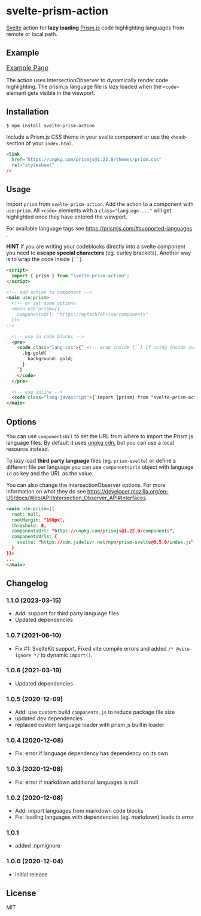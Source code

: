 # svelte-prism-action

[Svelte](https://svelte.dev) action for **lazy loading** [Prism.js](https://prismjs.com) code highlighting languages from remote or local path.

## Example

<big><a href="https://thurti.github.io/svelte-prism-action/public">Example Page</a></big>

The action uses IntersectionObserver to dynamically render code highlighting. The prism.js language file is lazy loaded when the `<code>` element gets visible in the viewport.

## Installation

`$ npm install svelte-prism-action`

Include a Prism.js CSS theme in your svelte component or use the `<head>` section of your `index.html`.

```html
<link
  href="https://unpkg.com/prismjs@1.22.0/themes/prism.css"
  rel="stylesheet"
/>
```

## Usage

Import `prism` from `svelte-prism-action`. Add the action to a component with `use:prism`. All `<code>` elements with a `class="language-..."` will get highlighted once they have entered the viewport.

For available language tags see https://prismjs.com/#supported-languages .

**HINT** If you are writing your codeblocks directly into a svelte component you need to **escape special characters** (eg. curley brackets). Another way is to wrap the code inside ` {``} `.

```html
<script>
  import { prism } from "svelte-prism-action";
</script>

<!-- add action to component -->
<main use:prism>
  <!-- or set some options
  <main use:prism={{
    componentsUrl: "https://myPathToPrism/components"
  }}>
-->

  <!-- use in code blocks -->
  <pre>
    <code class="lang-css">{` <!-- wrap inside {``} if using inside svelte component-->
      .bg-gold{
        background: gold;
      }
    `}
    </code>
  </pre>

  <!-- use inline -->
  <code class="lang-javascript">{`import {prism} from "svelte-prism-action";`}</code>
</main>
```

## Options

You can use `componentsUrl` to set the URL from where to import the Prism.js language files. By default it uses [unpkg cdn](https://unpkg.com), but you can use a local resource instead.

To lazy load **third party language** files (eg. `prism-svelte`) or define a different file per language you can use `componentsUrls` object with language `id` as key and the URL as the value.

You can also change the IntersectionObserver options. For more information on what they do see https://developer.mozilla.org/en-US/docs/Web/API/Intersection_Observer_API#Interfaces .

```html
<main use:prism={{
  root: null,
  rootMargin: "100px",
  threshold: 0,
  componentsUrl: "https://unpkg.com/prismjs@1.22.0/components",
  componentsUrls: {
    svelte: "https://cdn.jsdelivr.net/npm/prism-svelte@0.5.0/index.js"
  }
}}>
...
</main>
```

## Changelog

### 1.1.0 (2023-03-15)

- Add: support for third party language files
- Updated dependencies

### 1.0.7 (2021-06-10)

- Fix #1: SvelteKit support. Fixed vite compile errors and added `/* @vite-ignore */` to dynamic `import()`.

### 1.0.6 (2021-03-19)

- Updated dependencies

### 1.0.5 (2020-12-09)

- Add: use custom build `components.js` to reduce package file size
- updated dev dependencies
- replaced custom language loader with prism.js builtin loader

### 1.0.4 (2020-12-08)

- Fix: error if language dependency has dependency on its own

### 1.0.3 (2020-12-08)

- Fix: error if markdown additional languages is null

### 1.0.2 (2020-12-08)

- Add: import languages from markdown code blocks
- Fix: loading languages with dependencies (eg. markdown) leads to error

### 1.0.1

- added .npmignore

### 1.0.0 (2020-12-04)

- initial release

## License

MIT
